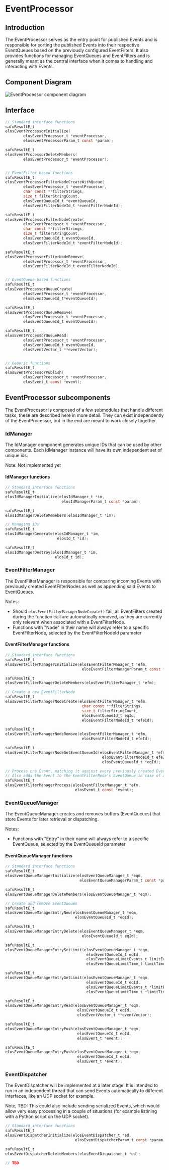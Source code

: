 # EventProcessor

## Introduction

The EventProcessor serves as the entry point for published Events and is
responsible for sorting the published Events into their respective EventQueues
based on the previously configured EventFilters. It also provides functions for managing EventQueues and EventFilters and is generally meant as the central
interface when it comes to handling and interacting with Events.

## Component Diagram

![EventProcessor component diagram](../images/eventprocessor_components.png "EventProcessor components")

## Interface

```c
// Standard interface functions
safuResultE_t
elosEventProcessorInitialize(
        elosEventProcessor_t *eventProcessor,
        elosEventProcessorParam_t const *param);

safuResultE_t
elosEventProcessorDeleteMembers(
        elosEventProcessor_t *eventProcessor);


// EventFilter based functions
safuResultE_t
elosEventProcessorFilterNodeCreateWithQueue(
        elosEventProcessor_t *eventProcessor,
        char const **filterStrings,
        size_t filterStringCount,
        elosEventQueueId_t *eventQueueId,
        elosEventFilterNodeId_t *eventFilterNodeId);

safuResultE_t
elosEventProcessorFilterNodeCreate(
        elosEventProcessor_t *eventProcessor,
        char const **filterStrings,
        size_t filterStringCount,
        elosEventQueueId_t eventQueueId,
        elosEventFilterNodeId_t *eventFilterNodeId);

safuResultE_t
elosEventProcessorFilterNodeRemove(
        elosEventProcessor_t *eventProcessor,
        elosEventFilterNodeId_t eventFilterNodeId);


// EventQueue based functions
safuResultE_t
elosEventProcessorQueueCreate(
        elosEventProcessor_t *eventProcessor,
        elosEventQueueId_t*eventQueueId);

safuResultE_t
elosEventProcessorQueueRemove(
        elosEventProcessor_t *eventProcessor,
        elosEventQueueId_t eventQueueId);

safuResultE_t
elosEventProcessorQueueRead(
        elosEventProcessor_t *eventProcessor,
        elosEventQueueId_t eventQueueId,
        elosEventVector_t **eventVector);


// Generic functions
safuResultE_t
elosEventProcessorPublish(
        elosEventProcessor_t *eventProcessor,
        elosEvent_t const *event);
```

## EventProcessor subcomponents

The EventProcessor is composed of a few submodules that handle different tasks,
these are described here in more detail. They can exist independently of the
EventProcessor, but in the end are meant to work closely together.

### IdManager

The IdManager component generates unique IDs that can be used by other components.
Each IdManager instance will have its own independent set of unique ids.

Note: Not implemented yet

#### IdManager functions

```c
// Standard interface functions
safuResultE_t
elosIdManagerInitialize(elosIdManager_t *im,
                         elosIdManagerParam_t const *param);

safuResultE_t
elosIdManagerDeleteMemebers(elosIdManager_t *im);

// Managing IDs
safuResultE_t
elosIdManagerGenerate(elosIdManager_t *im,
                       elosId_t *id);

safuResultE_t
elosIdManagerDestroy(elosIdManager_t *im,
                      elosId_t id);
```

### EventFilterManager

The EventFilterManager is responsible for comparing incoming Events with
previously created EventFilterNodes as well as appending said Events to EventQueues.

Notes:

- Should `elosEventFilterManagerNodeCreate()` fail, all EventFilters created
  during the function call are automatically removed, as they are currently
  only relevant when associated with a EventFilterNode.
- Functions with "Node" in their name will always refer
  to a specific EventFilterNode, selected by the EventFilterNodeId parameter

#### EventFilterManager functions

```c
// Standard interface functions
safuResultE_t
elosEventFilterManagerInitialize(elosEventFilterManager_t *efm,
                                  elosEventFilterManagerParam_t const *param);

safuResultE_t
elosEventFilterManagerDeleteMembers(elosEventFilterManager_t *efm);

// Create a new EventFilterNode
safuResultE_t
elosEventFilterManagerNodeCreate(elosEventFilterManager_t *efm,
                                  char const **filterStrings,
                                  size_t filterStringCount,
                                  elosEventQueueId_t eqId,
                                  elosEventFilterNodeId_t *efeId);

safuResultE_t
elosEventFilterManagerNodeRemove(elosEventFilterManager_t *efm,
                                  elosEventFilterNodeId_t efeId);

safuResultE_t
elosEventFilterManagerNodeGetEventQueueId(elosEventFilterManager_t *efm,
                                           elosEventFilterNodeId_t efeId,
                                           elosEventQueueId_t *eqId);

// Process one Event, matching it against every previously created EventFilterNode.
// Also adds the Event to the EventFilterNode's EventQueue in case of a match.
safuResultE_t
elosEventFilterManagerProcess(elosEventFilterManager_t *efm,
                               elosEvent_t const *event);
```

### EventQueueManager

The EventQueueManager creates and removes buffers (EventQueues) that store
Events for later retrieval or dispatching.

Notes:

- Functions with "Entry" in their name will always refer
  to a specific EventQueue, selected by the EventQueueId parameter

#### EventQueueManager functions

```c
// Standard interface functions
safuResultE_t
elosEventQueueManagerInitialize(elosEventQueueManager_t *eqm,
                                 elosEventQueueManagerParam_t const *param);

safuResultE_t
elosEventQueueManagerDeleteMembers(elosEventQueueManager_t *eqm);

// Create and remove EventQueues
safuResultE_t
elosEventQueueManagerEntryNew(elosEventQueueManager_t *eqm,
                               elosEventQueueId_t *eqId);

safuResultE_t
elosEventQueueManagerEntryDelete(elosEventQueueManager_t *eqm,
                                  elosEventQueueId_t eqId);

safuResultE_t
elosEventQueueManagerEntrySetLimit(elosEventQueueManager_t *eqm,
                                    elosEventQueueId_t eqId,
                                    elosEventQueueLimitEvents_t limitEvents,
                                    elosEventQueueLimitTime_t limitTime);

safuResultE_t
elosEventQueueManagerEntryGetLimit(elosEventQueueManager_t *eqm,
                                    elosEventQueueId_t eqId,
                                    elosEventQueueLimitEvents_t *limitEvents,
                                    elosEventQueueLimitTime_t *limitTime);

safuResultE_t
elosEventQueueManagerEntryRead(elosEventQueueManager_t *eqm,
                                elosEventQueueId_t eqId,
                                elosEventVector_t **eventVector);

safuResultE_t
elosEventQueueManagerEntryPush(elosEventQueueManager_t *eqm,
                                elosEventQueueId_t eqId,
                                elosEvent_t *event);

safuResultE_t
elosEventQueueManagerEntryPush(elosEventQueueManager_t *eqm,
                                elosEventQueueId_t eqId,
                                elosEvent_t *event);

```

### EventDispatcher

The EventDispatcher will be implemented at a later stage.
It is intended to run in an independent thread that can send Events
automatically to different interfaces, like an UDP socket for example.

Note, TBD: This could also include sending serialized Events,
which would allow very easy processing in a couple of situations
(for example listining with a Python script on the UDP socket).

```c
// Standard interface functions
safuResultE_t
elosEventDispatcherInitialize(elosEventDispatcher_t *ed,
                               elosEventDispatcherParam_t const *param);

safuResultE_t
elosEventDispatcherDeleteMembers(elosEventDispatcher_t *ed);

// TBD
```

